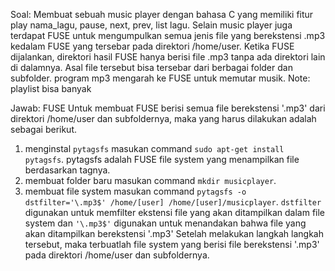 Soal:
Membuat sebuah music player dengan bahasa C yang memiliki fitur play nama_lagu,
pause, next, prev, list lagu. Selain music player juga terdapat FUSE untuk 
mengumpulkan semua jenis file yang berekstensi .mp3 kedalam FUSE yang tersebar 
pada direktori /home/user. Ketika FUSE dijalankan, direktori hasil FUSE hanya
berisi file .mp3 tanpa ada direktori lain di dalamnya. Asal file tersebut bisa
tersebar dari berbagai folder dan subfolder. program mp3 mengarah ke FUSE untuk memutar
musik.
Note: playlist bisa banyak


Jawab:
FUSE
Untuk membuat FUSE berisi semua file berekstensi '.mp3' dari direktori /home/user dan subfoldernya, maka yang harus dilakukan adalah sebagai berikut.
1) menginstal ```pytagsfs```
   masukan command ``sudo apt-get install pytagsfs``. pytagsfs adalah FUSE file system yang menampilkan file berdasarkan tagnya.
2) membuat folder baru 
   masukan command ``mkdir musicplayer``.
3) membuat file system
   masukan command ``pytagsfs -o dstfilter='\.mp3$' /home/[user] /home/[user]/musicplayer``. 
   ``dstfilter`` digunakan untuk memfilter ekstensi file yang akan ditampilkan dalam file system dan ``'\.mp3$'`` digunakan untuk  menandakan bahwa file yang akan ditampilkan berekstensi '.mp3'
   Setelah melakukan langkah langkah tersebut, maka terbuatlah file system yang berisi file berekstensi '.mp3' pada direktori /home/user dan subfoldernya.
